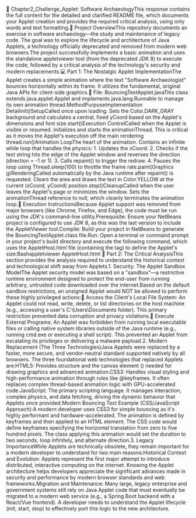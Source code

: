 💾 Chapter2_Challenge_Applet: Software ArchaeologyThis response contains the full content for the detailed and clarified README file, which documents your Applet creation and provides the required critical analysis, using only words and text formatting.📜 Project OverviewThis repository documents an exercise in software archaeology—the study and maintenance of legacy code. The goal was to explore the lifecycle and architecture of Java Applets, a technology officially deprecated and removed from modern web browsers.The project successfully implements a basic animation and uses the standalone appletviewer tool (from the deprecated JDK 8) to execute the code, followed by a critical analysis of the technology's security and modern replacements.💻 Part 1: The Nostalgic Applet ImplementationThe Applet creates a simple animation where the text "Software Archaeologist" bounces horizontally within its frame. It utilizes the fundamental, original Java APIs for client-side graphics.📁 File: BouncingTextApplet.javaThis class extends java.applet.Applet and implements java.lang.Runnable to manage its own animation thread.MethodPurposeImplementation Detailinit()SetupCalled once upon loading. Sets the Color.DARK_GRAY background and calculates a central, fixed yCoord based on the Applet's dimensions and font size.start()Execution ControlCalled when the Applet is visible or resumed. Initializes and starts the animationThread. This is critical as it moves the Applet's execution off the main rendering thread.run()Animation LoopThe heart of the animation. Contains an infinite while loop that handles the physics: 1. Updates the xCoord. 2. Checks if the text string hits the edge of the Applet window and reverses the direction (direction = -1 or 1). 3. Calls repaint() to trigger the redraw. 4. Pauses the loop using Thread.sleep(100) to throttle the frame rate.paint(Graphics g)RenderingCalled automatically by the Java runtime after repaint() is requested. Clears the area and draws the text in Color.YELLOW at the current (xCoord, yCoord) position.stop()CleanupCalled when the user leaves the Applet's page or minimizes the window. Sets the animationThread reference to null, which cleanly terminates the animation loop.🚀 Execution InstructionsBecause Applet support was removed from major browsers (like Chrome, Firefox, and Edge), the code must be run using the JDK's command-line utility.Prerequisite: Ensure your NetBeans project is configured to use JDK 8, as this was the last version to include the AppletViewer tool.Compile: Build your project in NetBeans to generate the BouncingTextApplet.class file.Run: Open a terminal or command prompt in your project's build directory and execute the following command, which uses the AppletHost.html file (containing the <applet> tag) to define the Applet's size:Bashappletviewer AppletHost.html
📝 Part 2: The Critical AnalysisThis section provides the analysis required to understand the historical context and technological shift away from Applets.1. Security: The Applet Sandbox ModelThe Applet security model was based on a "sandbox"—a restrictive runtime environment designed to protect the end-user from running arbitrary, untrusted code downloaded over the internet.Based on the default sandbox restrictions, an unsigned Applet would NOT be allowed to perform these highly privileged actions:🚫 Access the Client's Local File System: An Applet could not read, write, delete, or list directories on the host machine (e.g., accessing a user's C:\Users\Documents folder). This primary restriction prevented data corruption and privacy violations.🚫 Execute External Programs: An Applet was forbidden from running local executable files or calling native system libraries outside of the Java runtime (e.g., running cmd.exe or executing a shell script). This prevented an Applet from escalating its privileges or delivering a malware payload.2. Modern Replacement (The Three Technologies)Java Applets were replaced by a faster, more secure, and vendor-neutral standard supported natively by all browsers. The three foundational web technologies that replaced Applets are:HTML5: Provides structure and the canvas element (<canvas>) needed for drawing graphics and advanced animation.CSS3: Handles visual styling and high-performance animation through rules like @keyframes. It often replaces complex thread-based animation logic with GPU-accelerated code.JavaScript: The primary scripting language. It manages interaction, complex physics, and data fetching, driving the dynamic behavior that Applets once provided.Modern Bouncing Text Example (CSS/JavaScript Approach):A modern developer uses CSS3 for simple bouncing as it's highly performant and hardware-accelerated. The animation is defined by keyframes and then applied to an HTML element. The CSS code would define keyframes specifying the horizontal translation from zero to five hundred pixels. The class applying this animation would set the duration to two seconds, loop infinitely, and alternate direction.3. Legacy ImportanceWhile Applets are technically obsolete, they remain important for a modern developer to understand for two main reasons:Historical Context and Evolution: Applets represent the first major attempt to introduce distributed, interactive computing on the internet. Knowing the Applet architecture helps developers appreciate the significant advances made in security and performance by modern browser standards and web frameworks.Migration and Maintenance: Many large, legacy enterprise and government systems still rely on Java Applet code that must eventually be migrated to a modern web service (e.g., a Spring Boot backend with a React/Vue frontend). A developer needs to understand the Applet lifecycle (init, start, stop) to effectively port this logic to the new architecture.
